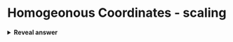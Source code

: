 # Homogeonous Coordinates - scaling
<details>
<summary><b>Reveal answer</b></summary>
<img src="../../../../../media/paste-2f692e7dd622ecbdd7e6126b6229900ced9403e8.jpg">
</details>
